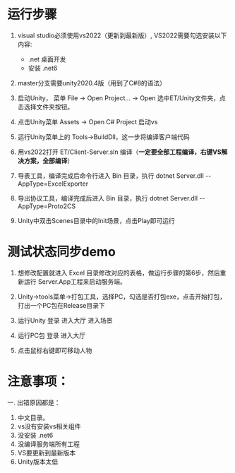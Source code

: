 # 运行步骤  
1. visual studio必须使用vs2022（更新到最新版）, VS2022需要勾选安装以下内容:
   - .net 桌面开发  
   -  安装 .net6  

2. master分支需要unity2020.4版（用到了C#8的语法）  

3. 启动Unity， 菜单 File -> Open Project... -> Open 选中ET/Unity文件夹，点击选择文件夹按钮。  

4. 点击Unity菜单 Assets -> Open C# Project 启动vs  

5. 运行Unity菜单上的 Tools->BuildDll，这一步将编译客户端代码  

6. 用vs2022打开 ET/Client-Server.sln 编译（**一定要全部工程编译，右键VS解决方案，全部编译**）

7. 导表工具，编译完成后命令行进入 Bin 目录，执行 dotnet Server.dll --AppType=ExcelExporter  

8. 导出协议工具，编译完成后进入 Bin 目录，执行 dotnet Server.dll --AppType=Proto2CS  

9. Unity中双击Scenes目录中的Init场景，点击Play即可运行
# 测试状态同步demo
1. 想修改配置就进入 Excel 目录修改对应的表格，做运行步骤的第6步，然后重新运行 Server.App工程来启动服务端。

2. Unity->tools菜单->打包工具，选择PC，勾选是否打包exe，点击开始打包，打出一个PC包在Release目录下

4. 运行Unity 登录 进入大厅 进入场景

5. 运行PC包 登录 进入大厅

6. 点击鼠标右键即可移动人物

# 注意事项：

一. 出错原因都是：  

1. 中文目录。  
2. vs没有安装vs相关组件
3. 没安装 .net6
4. 没编译服务端所有工程
5. VS要更新到最新版本  
6. Unity版本太低

